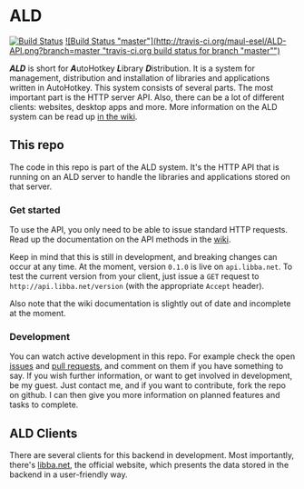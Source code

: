 # ALD
[![Build Status](http://travis-ci.org/maul-esel/ALD-API.png "travis-ci.org build status")](http://travis-ci.org/maul-esel/ALD-API)
[![Build Status "master"](http://travis-ci.org/maul-esel/ALD-API.png?branch=master "travis-ci.org build status for branch "master"")](http://travis-ci.org/maul-esel/ALD-API)

***ALD*** is short for ***A***utoHotkey ***L***ibrary ***D***istribution. It is a system for management, distribution and installation of libraries and applications written in AutoHotkey.
This system consists of several parts. The most important part is the HTTP server API. Also, there can be a lot of different clients: websites, desktop apps and more.
More information on the ALD system can be read up [in the wiki](https://github.com/maul-esel/ALD-API/wiki/The-ALD-model).

## This repo
The code in this repo is part of the ALD system. It's the HTTP API that is running on an ALD server to handle the libraries and applications stored on that server.

### Get started
To use the API, you only need to be able to issue standard HTTP requests. Read up the documentation on the API methods in the [wiki](https://github.com/maul-esel/ALD-API/wiki).

Keep in mind that this is still in development, and breaking changes can occur at any time. At the moment, version `0.1.0` is live on `api.libba.net`. To test the current version from your client,
just issue a `GET` request to `http://api.libba.net/version` (with the appropriate `Accept` header).

Also note that the wiki documentation is slightly out of date and incomplete at the moment.

### Development
You can watch active development in this repo. For example check the open [issues](https://github.com/maul-esel/ALD-API/issues) and [pull requests](https://github.com/maul-esel/ALD-API/issues), and comment on them if you have something to say.
If you wish further information, or want to get involved in development, be my guest. Just contact me, and if you want to contribute, fork the repo on github. I can then give you more information on planned features and tasks to complete.

## ALD Clients
There are several clients for this backend in development. Most importantly, there's [libba.net](http://libba.net), the official website, which presents the data stored in the backend in a user-friendly way.